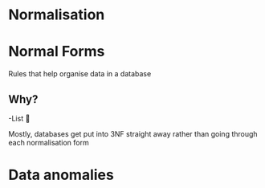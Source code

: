 # Normalisation

# Normal Forms

Rules that help organise data in a database

## Why?

-List 🙂 

Mostly, databases get put into 3NF straight away rather than going through each normalisation form

# Data anomalies